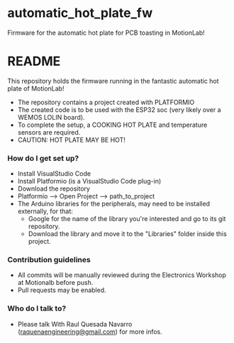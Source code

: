 # automatic_hot_plate_fw
Firmware for the automatic hot plate for PCB toasting in MotionLab!

# README #

This repository holds the firmware running in the fantastic automatic hot plate of MotionLab!

* The repository contains a project created with PLATFORMIO
* The created code is to be used with the ESP32 soc (very likely over a WEMOS LOLIN board).
* To complete the setup, a COOKING HOT PLATE and temperature sensors are required.
* CAUTION: HOT PLATE MAY BE HOT!

### How do I get set up? ###

* Install VisualStudio Code
* Install Platformio (is a VisualStudio Code plug-in)
* Download the repository
* Platformio --> Open Project --> path_to_project
* The Arduino libraries for the peripherals, may need to be installed externally, for that:
  + Google for the name of the library you're interested and go to its git repository.
  + Download the library and move it to the "Libraries" folder inside this project.
  

### Contribution guidelines ###

* All commits will be manually reviewed during the Electronics Workshop at Motionalb before push.
* Pull requests may be enabled.

### Who do I talk to? ###

* Please talk With Raul Quesada Navarro (raquenaengineering@gmail.com) for more infos.
